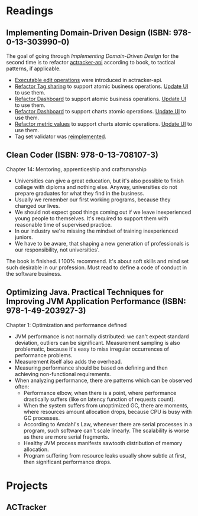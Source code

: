 # Readings

## Implementing Domain-Driven Design (ISBN: 978-0-13-303990-0)

The goal of going through *Implementing Domain-Driven Design* for the second time is to refactor
[actracker-api](https://github.com/marcinciapa/actracker-api) according to book, to tactical patterns, if
applicable.

- [Executable edit operations](https://github.com/marcinciapa/actracker-api/pull/89) were introduced in actracker-api.
- [Refactor Tag sharing](https://github.com/marcinciapa/actracker-api/pull/90) to support atomic business operations.
  [Update UI](https://github.com/marcinciapa/actracker-ui/pull/52) to use them.
- [Refactor Dashboard](https://github.com/marcinciapa/actracker-api/pull/91) to support atomic business operations.
  [Update UI](https://github.com/marcinciapa/actracker-ui/pull/53) to use them.
- [Refactor Dashboard](https://github.com/marcinciapa/actracker-api/pull/92) to support charts atomic operations.
  [Update UI](https://github.com/marcinciapa/actracker-ui/pull/54) to use them.
- [Refactor metric values](https://github.com/marcinciapa/actracker-api/pull/93) to support charts atomic operations.
  [Update UI](https://github.com/marcinciapa/actracker-ui/pull/56) to use them.
- Tag set validator was [reimplemented](https://github.com/marcinciapa/actracker-api/pull/94).

## Clean Coder (ISBN: 978-0-13-708107-3)

Chapter 14: Mentoring, apprenticeship and craftsmanship

- Universities can give a great education, but it's also possible to finish college with diploma and nothing else.
  Anyway, universities do not prepare graduates for what they find in the business.
- Usually we remember our first working programs, because they changed our lives.
- We should not expect good things coming out if we leave inexperienced young people to themselves. It's required to
  support them with reasonable time of supervised practice.
- In our industry we're missing the mindset of training inexperienced juniors.
- We have to be aware, that shaping a new generation of professionals is our responsibility, not universities'.

The book is finished. I 100% recommend. It's about soft skills and mind set such desirable in our profession.
Must read to define a code of conduct in the software business.

## Optimizing Java. Practical Techniques for Improving JVM Application Performance (ISBN: 978-1-49-203927-3)

Chapter 1: Optimization and performance defined

- JVM performance is not normally distributed: we can't expect standard deviation, outliers can be significant.
  Measurement sampling is also problematic, because it's easy to miss irregular occurrences of performance problems.
- Measurement itself also adds the overhead.
- Measuring performance should be based on defining and then achieving non-functional requirements.
- When analyzing performance, there are patterns which can be observed often:
    - Performance elbow, when there is a point, where performance drastically suffers (like on latency function of
      requests count).
    - When the system suffers from unoptimized GC, there are moments, where resources amount allocation drops, because
      CPU is busy with GC processes.
    - According to Amdahl's Law, whenever there are serial processes in a program, such software can't scale linearly.
      The scalability is worse as there are more serial fragments.
    - Healthy JVM process manifests sawtooth distribution of memory allocation.
    - Program suffering from resource leaks usually show subtle at first, then significant performance drops.

# Projects

## ACTracker
